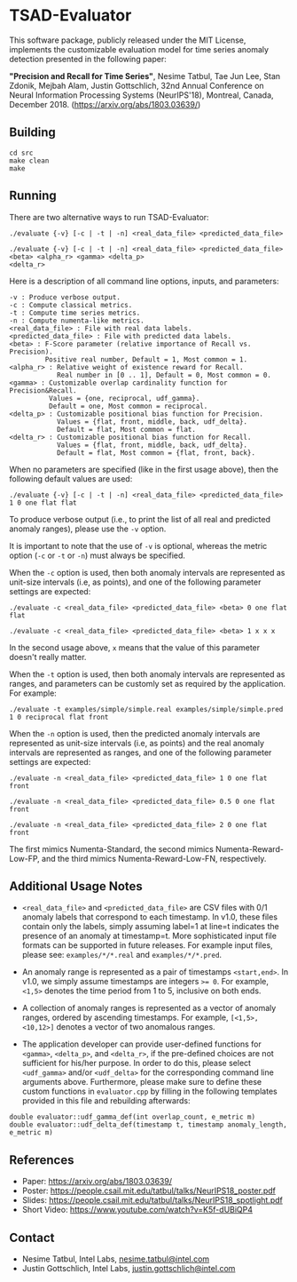 
# TSAD-Evaluator

This software package, publicly released under the MIT License, implements the customizable evaluation model for time series anomaly detection presented in the following paper:

**"Precision and Recall for Time Series"**, Nesime Tatbul, Tae Jun Lee, Stan Zdonik, Mejbah Alam, Justin Gottschlich, 32nd Annual Conference on Neural Information Processing Systems (NeurIPS'18), Montreal, Canada, December 2018. (https://arxiv.org/abs/1803.03639/)

## Building

```
cd src
make clean
make
```

## Running

There are two alternative ways to run TSAD-Evaluator:

```
./evaluate {-v} [-c | -t | -n] <real_data_file> <predicted_data_file>
```

```
./evaluate {-v} [-c | -t | -n] <real_data_file> <predicted_data_file> <beta> <alpha_r> <gamma> <delta_p>
<delta_r>
```

Here is a description of all command line options, inputs, and parameters:

```
-v : Produce verbose output.
-c : Compute classical metrics.
-t : Compute time series metrics.
-n : Compute numenta-like metrics.
<real_data_file> : File with real data labels.
<predicted_data_file> : File with predicted data labels. 
<beta> : F-Score parameter (relative importance of Recall vs. Precision).
         Positive real number, Default = 1, Most common = 1.
<alpha_r> : Relative weight of existence reward for Recall.
            Real number in [0 .. 1], Default = 0, Most common = 0.
<gamma> : Customizable overlap cardinality function for Precision&Recall.
          Values = {one, reciprocal, udf_gamma}.
          Default = one, Most common = reciprocal.
<delta_p> : Customizable positional bias function for Precision.
            Values = {flat, front, middle, back, udf_delta}.
            Default = flat, Most common = flat.
<delta_r> : Customizable positional bias function for Recall.
            Values = {flat, front, middle, back, udf_delta}.
            Default = flat, Most common = {flat, front, back}.
```

When no parameters are specified (like in the first usage above), then the following default values are used:

```
./evaluate {-v} [-c | -t | -n] <real_data_file> <predicted_data_file> 1 0 one flat flat 
```

To produce verbose output (i.e., to print the list of all real and predicted anomaly ranges), please use the `-v` option.

It is important to note that the use of `-v` is optional, whereas the metric option (`-c` or `-t` or `-n`) must always be specified. 

When the `-c` option is used, then both anomaly intervals are represented as unit-size intervals (i.e, as points), and one of the following parameter settings are expected:

```
./evaluate -c <real_data_file> <predicted_data_file> <beta> 0 one flat flat 
```

```
./evaluate -c <real_data_file> <predicted_data_file> <beta> 1 x x x 
```

In the second usage above, `x` means that the value of this parameter doesn't really matter.

When the `-t` option is used, then both anomaly intervals are represented as ranges, and parameters can be customly set as required by the application. For example:

```
./evaluate -t examples/simple/simple.real examples/simple/simple.pred 1 0 reciprocal flat front
```

When the `-n` option is used, then the predicted anomaly intervals are represented as unit-size intervals (i.e, as points) and the real anomaly intervals are represented as ranges, and one of the following parameter settings are expected:

```
./evaluate -n <real_data_file> <predicted_data_file> 1 0 one flat front
```

```
./evaluate -n <real_data_file> <predicted_data_file> 0.5 0 one flat front
```

```
./evaluate -n <real_data_file> <predicted_data_file> 2 0 one flat front
```

The first mimics Numenta-Standard, the second mimics Numenta-Reward-Low-FP, and
the third mimics Numenta-Reward-Low-FN, respectively.

## Additional Usage Notes

+ `<real_data_file>` and `<predicted_data_file>` are CSV files with 0/1 anomaly labels that correspond to each timestamp. In v1.0, these files contain only the labels, simply assuming label=1 at line=t indicates the presence of an anomaly at timestamp=t. More sophisticated input file formats can be supported in future releases. For example input files, please see: `examples/*/*.real` and `examples/*/*.pred`.  

+ An anomaly range is represented as a pair of timestamps `<start,end>`. In v1.0, we simply assume timestamps are integers `>= 0`. For example, `<1,5>` denotes the time period from 1 to 5, inclusive on both ends.

+ A collection of anomaly ranges is represented as a vector of anomaly ranges, ordered by ascending timestamps. For example, `[<1,5>,<10,12>]` denotes a vector of two anomalous ranges.

+ The application developer can provide user-defined functions for `<gamma>`, `<delta_p>`, and `<delta_r>`, if the pre-defined choices are not sufficient for his/her purpose. In order to do this, please select `<udf_gamma>` and/or `<udf_delta>` for the corresponding command line arguments above. Furthermore, please make sure to define these custom functions in `evaluator.cpp` by filling in the following templates provided in this file and rebuilding afterwards:

```
double evaluator::udf_gamma_def(int overlap_count, e_metric m)
double evaluator::udf_delta_def(timestamp t, timestamp anomaly_length, e_metric m)
```

## References

+ Paper: https://arxiv.org/abs/1803.03639/
+ Poster: https://people.csail.mit.edu/tatbul/talks/NeurIPS18_poster.pdf
+ Slides: https://people.csail.mit.edu/tatbul/talks/NeurIPS18_spotlight.pdf
+ Short Video: https://www.youtube.com/watch?v=K5f-dUBiQP4

## Contact

+ Nesime Tatbul, Intel Labs, nesime.tatbul@intel.com
+ Justin Gottschlich, Intel Labs, justin.gottschlich@intel.com

